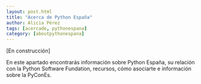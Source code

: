 ```yaml
---
layout: post.html
title: "Acerca de Python España"
author: Alicia Pérez
tags: [acercade, pythonespana]
category: [aboutpythonespana]
---
```



[En construcción]

En este apartado encontrarás información sobre Python España, su relación con la
Python Software Fundation, recursos, cómo asociarte e información
sobre la PyConEs.
